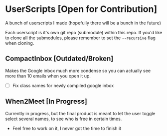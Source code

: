 # UserScripts [Open for Contribution]
A bunch of userscripts I made (hopefully there will be a bunch in the future)

Each userscript is it's own git repo (submodule) within this repo. If you'd like to clone all the submodules, please remember to set the `--recursive` flag when cloning.

## CompactInbox [Outdated/Broken] 
Makes the Google inbox much more condense so you can actually see more than 10 emails when you open it up.

 - [ ] Fix class names for newly compiled google inbox


## When2Meet [In Progress]
Currently in progress, but the final product is meant to let the user toggle select several names, to see who is free in certain times.

 - Feel free to work on it, I never got the time to finish it
